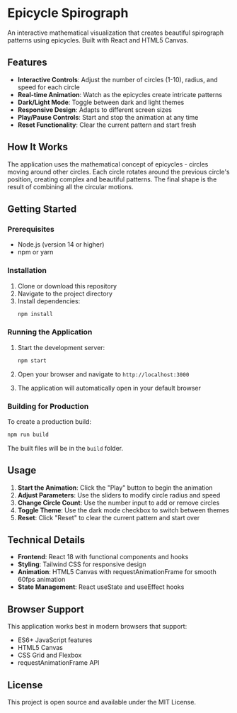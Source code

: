 # Epicycle Spirograph

An interactive mathematical visualization that creates beautiful spirograph patterns using epicycles. Built with React and HTML5 Canvas.

## Features

- **Interactive Controls**: Adjust the number of circles (1-10), radius, and speed for each circle
- **Real-time Animation**: Watch as the epicycles create intricate patterns
- **Dark/Light Mode**: Toggle between dark and light themes
- **Responsive Design**: Adapts to different screen sizes
- **Play/Pause Controls**: Start and stop the animation at any time
- **Reset Functionality**: Clear the current pattern and start fresh

## How It Works

The application uses the mathematical concept of epicycles - circles moving around other circles. Each circle rotates around the previous circle's position, creating complex and beautiful patterns. The final shape is the result of combining all the circular motions.

## Getting Started

### Prerequisites

- Node.js (version 14 or higher)
- npm or yarn

### Installation

1. Clone or download this repository
2. Navigate to the project directory
3. Install dependencies:
   ```bash
   npm install
   ```

### Running the Application

1. Start the development server:
   ```bash
   npm start
   ```

2. Open your browser and navigate to `http://localhost:3000`

3. The application will automatically open in your default browser

### Building for Production

To create a production build:

```bash
npm run build
```

The built files will be in the `build` folder.

## Usage

1. **Start the Animation**: Click the "Play" button to begin the animation
2. **Adjust Parameters**: Use the sliders to modify circle radius and speed
3. **Change Circle Count**: Use the number input to add or remove circles
4. **Toggle Theme**: Use the dark mode checkbox to switch between themes
5. **Reset**: Click "Reset" to clear the current pattern and start over

## Technical Details

- **Frontend**: React 18 with functional components and hooks
- **Styling**: Tailwind CSS for responsive design
- **Animation**: HTML5 Canvas with requestAnimationFrame for smooth 60fps animation
- **State Management**: React useState and useEffect hooks

## Browser Support

This application works best in modern browsers that support:
- ES6+ JavaScript features
- HTML5 Canvas
- CSS Grid and Flexbox
- requestAnimationFrame API

## License

This project is open source and available under the MIT License.


